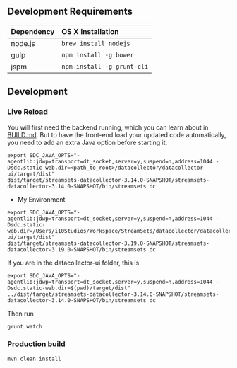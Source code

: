 ## Development Requirements

|Dependency|OS X Installation|
|:--|:--|
|node.js|`brew install nodejs`|
|gulp|`npm install -g bower`|
|jspm|`npm install -g grunt-cli`|

## Development

### Live Reload

You will first need the backend running, which you can learn about in [BUILD.md](BUILD.md). But to have the front-end
load your updated code automatically, you need to add an extra Java option before starting it.

```
export SDC_JAVA_OPTS="-agentlib:jdwp=transport=dt_socket,server=y,suspend=n,address=1044 -Dsdc.static-web.dir=<path_to_root>/datacollector/datacollector-ui/target/dist"
dist/target/streamsets-datacollector-3.14.0-SNAPSHOT/streamsets-datacollector-3.14.0-SNAPSHOT/bin/streamsets dc
```

- My Environment

```
export SDC_JAVA_OPTS="-agentlib:jdwp=transport=dt_socket,server=y,suspend=n,address=1044 -Dsdc.static-web.dir=/Users/i10Studios/Workspace/StreamSets/datacollector/datacollector-ui/target/dist"
dist/target/streamsets-datacollector-3.19.0-SNAPSHOT/streamsets-datacollector-3.19.0-SNAPSHOT/bin/streamsets dc
```


If you are in the datacollector-ui folder, this is

```
export SDC_JAVA_OPTS="-agentlib:jdwp=transport=dt_socket,server=y,suspend=n,address=1044 -Dsdc.static-web.dir=$(pwd)/target/dist"
../dist/target/streamsets-datacollector-3.14.0-SNAPSHOT/streamsets-datacollector-3.14.0-SNAPSHOT/bin/streamsets dc
```

Then run

`grunt watch`

### Production build

`mvn clean install`

